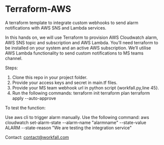 # Terraform-AWS

A terraform template to integrate custom webhooks to send alarm notifications with AWS SNS and Lambda services.

In this hands on, we will use Terraform to provision AWS Cloudwatch alarm, AWS SNS topic and subscription and AWS Lambda. You’ll need terraform to be installed on your system and an active AWS subscription. We’ll utilise AWS Lambda functionality to send custom notifications to MS teams channel.

Steps:

1. Clone this repo in your project folder.
2. Provide your access keys and secret in main.tf files.
3. Provide your MS team webhook url in python script {workfall.py,line 45}.
4. Run the following commands:
    terraform init
    terraform plan
    terraform apply --auto-approve


To test the function:

Use aws cli to trigger alarm manually. Use the following command:
    aws cloudwatch set-alarm-state --alarm-name "alarmname" --state-value ALARM --state-reason "We are testing the integration service"


Contact:  contact@workfall.com

